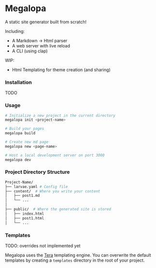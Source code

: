 
# Megalopa

A static site generator built from scratch!

Including:
- A Markdown -> Html parser
- A web server with live reload
- A CLI (using clap)

WIP:
- Html Templating for theme creation (and sharing)


### Installation
TODO

### Usage

```bash
# Initialize a new project in the current directory
megalopa init <project-name>

# Build your pages
megalopa build

# Create new md page
megalopa new <page-name>

# Host a local development server on port 3000
megalopa dev

```

### Project Directory Structure
```bash
Project-Name/
├── larvae.yaml # Config file
├── content/  # Where you write your content
│   ├── post1.md
│   └── ...
│
├── public/  # Where the generated site is stored
│   ├── index.html
│   ├── post1.html
│   └── ...

```

### Templates
TODO: overrides not implemented yet

Megalopa uses the [Tera](https://keats.github.io/tera/) templating engine. You can overwrite the default templates by creating a `templates` directory in the root of your project.